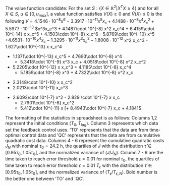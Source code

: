 The value function candidate:
For the set $S: \{X \in \mathbb{R}^2| X^T X \geq 4\}$ and for all $X \in S$, $u \in [0,u_{max}]$, a value function satisfies $V(X) \geq 0$ and $\dot{V}(X) \leq 0$ is the following
$V = 4.1546\cdot 10^{-8} x^6 - 3.3917\cdot 10^{-11} x^5 x_c + 4.1488\cdot 10^{-8} x^4 x_c^2 + 5.5977 \cdot 10^{-13}$
$x^3x_c^3 + 4.1487\cdot 10^{-8} x^2 x_c^4 + 6.4159\cdot 10^{-14} x x_c^5 + 4.1503\cdot 10^{-8} x_c^6 - 5.8769\cdot 10^{-10} x^5
$+ 4.6531\cdot 10^{-10} x^4 x_c - 1.3295\cdot 10^{-11} x^3 x_c^2 - 1.8008\cdot 10^{-12}$
   x^2 x_c^3 - 1.627\cdot 10^{-13} x x_c^4
+ 1.1371\cdot 10^{-13} x_c^5 + 4.7693\cdot 10^{-8} x^4
  - 5.3418\cdot 10^{-9} x^3 x_c + 4.0518\cdot 10^{-8} x^2 x_c^2
 + 5.2205\cdot 10^{-12} x x_c^3 + 4.1185\cdot 10^{-8} x_c^4
   - 5.1859\cdot 10^{-8} x^3 + 4.7322\cdot 10^{-8} x^2 x_c
  - 2.3148\cdot 10^{-10} x x_c^2 
  - 2.0213\cdot 10^{-11} x_c^3
+ 2.6092\cdot 10^{-7} x^2 - 2.829 \cdot 10^{-7} x x_c 
  + 2.7901\cdot 10^{-8} x_c^2 
  - 5.412\cdot 10^{-11} x
  \[+ 8.4943\cdot 10^{-7} x_c + 4.1841$.

The formatting of the statisitics in spreadsheet is as follows:
Columns 1,2 represent the initial conditions $(T_0,T_{lag})$. 
Column 3 represents which data set the feedback control uses. 'TO' represents that the data are from time-optimal control data and 'QC' represents that the data are from cumulative quadratic cost data. 
Columns 4 - 6 represent the cumulative quadratic costs $J_N$ with nominal $\tau_0 = 24.2$ h, the quartiles of $J$ with the distribution $\hat{\tau} \in [0.95\tau_0, 1.05\tau_0]$, and the normalized variance of $(J/J_N)$. 
Column 7 - 9 are the time taken to reach error threshold $\epsilon = 0.01$ for nominal $\tau_0$, the quartiles of time taken to reach error threshold $\epsilon = 0.01$ $T_{\epsilon}$ with the distribution $\hat{\tau} \in [0.95\tau_0, 1.05\tau_0]$, and the normalized variance of $(T_{\epsilon}/T_{\epsilon,N})$. Bold number is the better one between 'TO' and `QC'.
